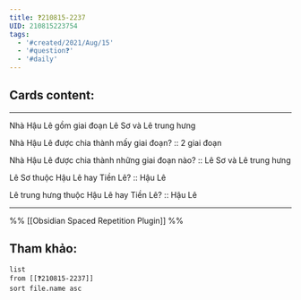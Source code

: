 ```yaml
---
title: ❓210815-2237
UID: 210815223754
tags:
  - '#created/2021/Aug/15'
  - '#question❓'
  - '#daily'
---
```


## Cards content:
---

Nhà Hậu Lê gồm giai đoạn Lê Sơ và Lê trung hưng

Nhà Hậu Lê được chia thành mấy giai đoạn? :: 2 giai đoạn
<!--SR:!2021-08-20,4,270-->

Nhà Hậu Lê được chia thành những giai đoạn nào? :: Lê Sơ và Lê trung hưng
<!--SR:!2021-08-20,4,270-->

Lê Sơ thuộc Hậu Lê hay Tiền Lê? :: Hậu Lê
<!--SR:!2021-08-19,3,250-->

Lê trung hưng thuộc Hậu Lê hay Tiền Lê? :: Hậu Lê
<!--SR:!2021-08-20,4,270-->

---
%%
[[Obsidian Spaced Repetition Plugin]]
%%

## Tham khảo:
```dataview
list
from [[❓210815-2237]]
sort file.name asc
```